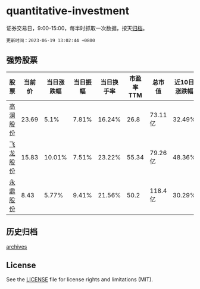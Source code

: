 # quantitative-investment

证券交易日，9:00-15:00，每半时抓取一次数据，按天[归档](archives)。

`更新时间：2023-06-19 13:02:44 +0800`

## 强势股票

|股票|当前价|当日涨跌幅|当日振幅|当日换手率|市盈率TTM|总市值|近10日涨跌幅|
|----|----|----|----|----|----|----|----|
|[高澜股份](https://xueqiu.com/S/SZ300499)|23.69|5.1%|7.81%|16.24%|26.8|73.11亿|32.49%|
|[飞龙股份](https://xueqiu.com/S/SZ002536)|15.83|10.01%|7.51%|23.22%|55.34|79.26亿|48.36%|
|[永鼎股份](https://xueqiu.com/S/SH600105)|8.43|5.77%|9.41%|21.56%|50.2|118.4亿|30.29%|

## 历史归档

[archives](archives)

## License

See the [LICENSE](LICENSE) file for license rights and limitations (MIT).